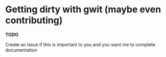 # Getting dirty with gwit (maybe even contributing)

__TODO__

Create an issue if this is important to you and you want me to complete documentation
